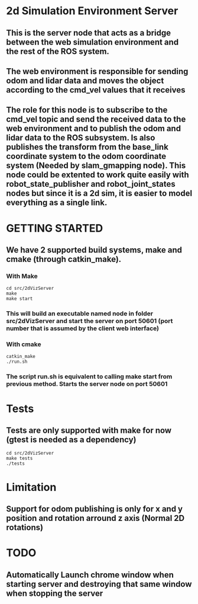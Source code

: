 # 2d Simulation Environment Server

## This is the server node that acts as a bridge between the web simulation environment and the rest of the ROS system.

## The web environment is responsible for sending odom and lidar data and moves the object according to the cmd_vel values that it receives

## The role for this node is to subscribe to the cmd_vel topic and send the received data to the web environment and to publish the odom and lidar data to the ROS subsystem. Is also publishes the transform from the base_link coordinate system to the odom coordinate system (Needed by slam_gmapping node). This node could be extented to work quite easily with robot_state_publisher and robot_joint_states nodes but since it is a 2d sim, it is easier to model everything as a single link. 

# GETTING STARTED

## We have 2 supported build systems, make and cmake (through catkin_make).

### With Make
```
cd src/2dVizServer
make
make start
```
### This will build an executable named node in folder src/2dVizServer and start the server on port 50601 (port number that is assumed by the client web interface)

### With cmake
```
catkin_make
./run.sh
```
### The script run.sh is equivalent to calling make start from previous method. Starts the server node on port 50601

# Tests
## Tests are only supported with make for now (gtest is needed as a dependency)
```
cd src/2dVizServer
make tests
./tests
```

# Limitation

## Support for odom publishing is only for x and y position and rotation arround z axis (Normal 2D rotations)

# TODO

## Automatically Launch chrome window when starting server and destroying that same window when stopping the server
